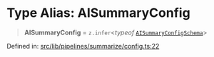 # Type Alias: AISummaryConfig

> **AISummaryConfig** = `z.infer`\<_typeof_ [`AISummaryConfigSchema`](../variables/AISummaryConfigSchema.md)\>

Defined in: [src/lib/pipelines/summarize/config.ts:22](https://github.com/elizaOS/elizaos.github.io/blob/4810f50019028b92f4f2a0ac31323fd787c7f288/src/lib/pipelines/summarize/config.ts#L22)
